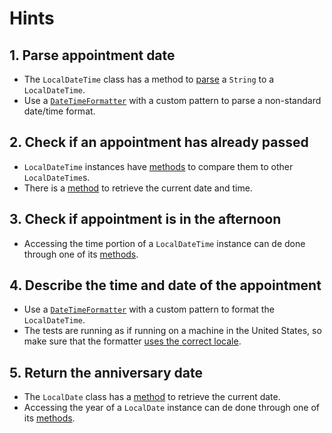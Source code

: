 # Hints

## 1. Parse appointment date

- The `LocalDateTime` class has a method to [parse][localdatetime-parse] a `String` to a `LocalDateTime`.
- Use a [`DateTimeFormatter`][datetimeformatter-docs] with a custom pattern to parse a non-standard date/time format.

## 2. Check if an appointment has already passed

- `LocalDateTime` instances have [methods][localdatetime-methods] to compare them to other `LocalDateTime`s.
- There is a [method][localdatetime-methods] to retrieve the current date and time.

## 3. Check if appointment is in the afternoon

- Accessing the time portion of a `LocalDateTime` instance can de done through one of its [methods][localdatetime-methods].

## 4. Describe the time and date of the appointment

- Use a [`DateTimeFormatter`][datetimeformatter-docs] with a custom pattern to format the `LocalDateTime`.
- The tests are running as if running on a machine in the United States, so make sure that the
  formatter [uses the correct locale][datetimeformatter-ofpattern-with-locale].

## 5. Return the anniversary date

- The `LocalDate` class has a [method][localdate-methods] to retrieve the current date.
- Accessing the year of a `LocalDate` instance can de done through one of its [methods][localdate-methods].

[localdate-methods]: https://docs.oracle.com/javase/8/docs/api/java/time/LocalDate.html

[localdatetime-methods]: https://docs.oracle.com/javase/8/docs/api/java/time/LocalDateTime.html

[localdatetime-parse]: https://docs.oracle.com/javase/8/docs/api/java/time/LocalDateTime.html#parse-java.lang.CharSequence-java.time.format.DateTimeFormatter-

[datetimeformatter-docs]: https://docs.oracle.com/javase/8/docs/api/java/time/format/DateTimeFormatter.html

[datetimeformatter-ofpattern-with-locale]: https://docs.oracle.com/javase/8/docs/api/java/time/format/DateTimeFormatter.html#ofPattern-java.lang.String-java.util.Locale-
